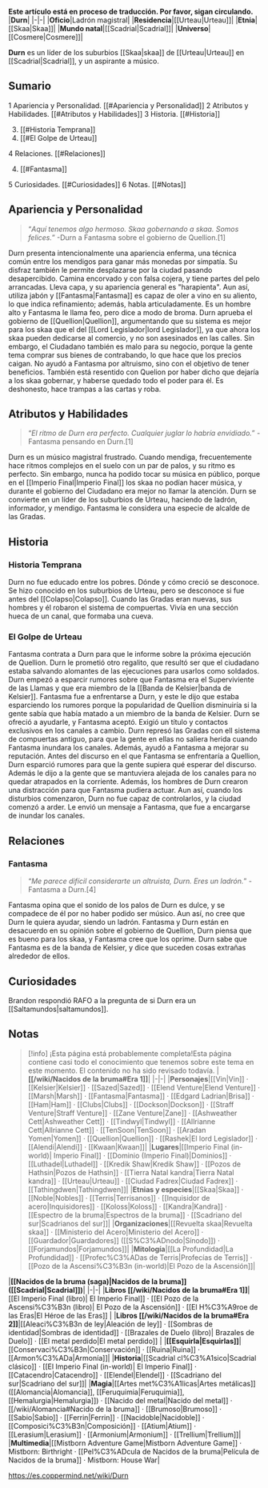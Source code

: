 **Este artículo está en proceso de traducción. Por favor, sigan circulando.**
|**Durn**|
|-|-|
|**Oficio**|Ladrón magistral|
|**Residencia**|[[Urteau\|Urteau]]|
|**Etnia**|[[Skaa\|Skaa]]|
|**Mundo natal**|[[Scadrial\|Scadrial]]|
|**Universo**|[[Cosmere\|Cosmere]]|

**Durn** es un líder de los suburbios [[Skaa\|skaa]] de [[Urteau\|Urteau]] en [[Scadrial\|Scadrial]], y un aspirante a músico.

## Sumario

1 Apariencia y Personalidad. [[#Apariencia y Personalidad]] 
2 Atributos y Habilidades. [[#Atributos y Habilidades]] 
3 Historia. [[#Historia]] 

3. [[#Historia Temprana]] 
3. [[#El Golpe de Urteau]] 


4 Relaciones. [[#Relaciones]] 

4. [[#Fantasma]] 


5 Curiosidades. [[#Curiosidades]] 
6 Notas. [[#Notas]] 


## Apariencia y Personalidad
>“*Aquí tenemos algo hermoso. Skaa gobernando a skaa. Somos felices.*”
\-Durn a Fantasma sobre el gobierno de Quellion.[1]


Durn presenta intencionalmente una apariencia enferma, una técnica común entre los mendigos para ganar más monedas por simpatía. Su disfraz también le permite desplazarse por la ciudad pasando desapercibido. Camina encorvado y con falsa cojera, y tiene partes del pelo arrancadas. Lleva capa, y su apariencia general es "harapienta". Aun así, utiliza jabón y [[Fantasma\|Fantasma]] es capaz de oler a vino en su aliento, lo que indica refinamiento; además, habla articuladamente. Es un hombre alto y Fantasma le llama feo, pero dice a modo de broma.
Durn aprueba el gobierno de [[Quellion\|Quellion]], argumentando que su sistema es mejor para los skaa que el del [[Lord Legislador\|lord Legislador]], ya que ahora los skaa pueden dedicarse al comercio, y no son asesinados en las calles. Sin embargo, el Ciudadano también es malo para su negocio, porque la gente tema comprar sus bienes de contrabando, lo que hace que los precios caigan. No ayudó a Fantasma por altruismo, sino con el objetivo de tener beneficios. También está resentido con Quelion por haber dicho que dejaría a los skaa gobernar, y haberse quedado todo el poder para él. Es deshonesto, hace trampas a las cartas y roba.

## Atributos y Habilidades
>“*El ritmo de Durn era perfecto. Cualquier juglar lo habría envidiado.*”
\-Fantasma pensando en Durn.[1]


Durn es un músico magistral frustrado. Cuando mendiga, frecuentemente hace ritmos complejos en el suelo con un par de palos, y su ritmo es perfecto. Sin embargo, nunca ha podido tocar su música en público, porque en el [[Imperio Final\|Imperio Final]] los skaa no podían hacer música, y durante el gobierno del Ciudadano era mejor no llamar la atención. Durn se convierte en un líder de los suburbios de Urteau, haciendo de ladrón, informador, y mendigo. Fantasma le considera una especie de alcalde de las Gradas.

## Historia
### Historia Temprana
Durn no fue educado entre los pobres. Dónde y cómo creció se desconoce. Se hizo conocido en los suburbios de Urteau, pero se desconoce si fue antes del [[Colapso\|Colapso]]. Cuando las Gradas eran nuevas, sus hombres y él robaron el sistema de compuertas. Vivía en una sección hueca de un canal, que formaba una cueva.

### El Golpe de Urteau
Fantasma contrata a Durn para que le informe sobre la próxima ejecución de Quellion. Durn le prometió otro regalito, que resultó ser que el ciudadano estaba salvando alomantes de las ejecuciones para usarlos como soldados. Durn empezó a esparcir rumores sobre que Fantasma era el Superviviente de las Llamas y que era miembro de la [[Banda de Kelsier\|banda de Kelsier]].
Fantasma fue a enfrentarse a Durn, y este le dijo que estaba esparciendo los rumores porque la popularidad de Quellion disminuiría si la gente sabía que había matado a un miembro de la banda de Kelsier. Durn se ofreció a ayudarle, y Fantasma aceptó. Exigió un título y contactos exclusivos en los canales a cambio. Durn represó las Gradas con ell sistema de compuertas antiguo, para que la gente en ellas no saliera herida cuando Fantasma inundara los canales. Además, ayudó a Fantasma a mejorar su reputación.
Antes del discurso en el que Fantasma se enfrentaría a Quellion, Durn esparció rumores para que la gente supiera qué esperar del discurso. Además le dijo a la gente que se mantuviera alejada de los canales para no quedar atrapados en la corriente. Además, los hombres de Durn crearon una distracción para que Fantasma pudiera actuar. Aun así, cuando los disturbios comenzaron, Durn no fue capaz de controlarlos, y la ciudad comenzó a arder. Le envió un mensaje a Fantasma, que fue a encargarse de inundar los canales.

## Relaciones
### Fantasma
>“*Me parece difícil considerarte un altruista, Durn. Eres un ladrón.*”
\-Fantasma a Durn.[4]


Fantasma opina que el sonido de los palos de Durn es dulce, y se compadece de él por no haber podido ser músico. Aun así, no cree que Durn le quiera ayudar, siendo un ladrón. Fantasma y Durn están en desacuerdo en su opinión sobre el gobierno de Quellion, Durn piensa que es bueno para los skaa, y Fantasma cree que los oprime. Durn sabe que Fantasma es de la banda de Kelsier, y dice que suceden cosas extrañas alrededor de ellos.

## Curiosidades
Brandon respondió RAFO a la pregunta de si Durn era un [[Saltamundos\|saltamundos]].
## Notas

> [!info] ¡Esta página está probablemente completa!Esta página contiene casi todo el conocimiento que tenemos sobre este tema en este momento.
El contenido no ha sido revisado todavía.
|**[[/wiki/Nacidos de la bruma#Era 1]]**|
|-|-|
|**Personajes**|[[Vin\|Vin]] · [[Kelsier\|Kelsier]] · [[Sazed\|Sazed]] · [[Elend Venture\|Elend Venture]] · [[Marsh\|Marsh]] · [[Fantasma\|Fantasma]] · [[Edgard Ladrian\|Brisa]] · [[Ham\|Ham]] · [[Clubs\|Clubs]] · [[Dockson\|Dockson]] · [[Straff Venture\|Straff Venture]] · [[Zane Venture\|Zane]] · [[Ashweather Cett\|Ashweather Cett]] · [[Tindwyl\|Tindwyl]] · [[Allrianne Cett\|Allrianne Cett]] · [[TenSoon\|TenSoon]] · [[Aradan Yomen\|Yomen]] · [[Quellion\|Quellion]] · [[Rashek\|El lord Legislador]] · [[Alendi\|Alendi]] · [[Kwaan\|Kwaan]]|
|**Lugares**|[[Imperio Final (in-world)\| Imperio Final]] · [[Dominio (Imperio Final)\|Dominios]] · [[Luthadel\|Luthadel]] · [[Kredik Shaw\|Kredik Shaw]] · [[Pozos de Hathsin\|Pozos de Hathsin]] · [[Tierra Natal kandra\|Tierra Natal kandra]] · [[Urteau\|Urteau]] · [[Ciudad Fadrex\|Ciudad Fadrex]] · [[Tathingdwen\|Tathingdwen]]|
|**Etnias y especies**|[[Skaa\|Skaa]] · [[Noble\|Nobles]] · [[Terris\|Terrisanos]] · [[Inquisidor de acero\|Inquisidores]] · [[Koloss\|Koloss]] · [[Kandra\|Kandra]] · [[Espectro de la bruma\|Espectros de la bruma]] · [[Scadriano del sur\|Scadrianos del sur]]|
|**Organizaciones**|[[Revuelta skaa\|Revuelta skaa]] · [[Ministerio del Acero\|Ministerio del Acero]] · [[Guardador\|Guardadores]] ([[S%C3%ADnodo\|Sínodo]]) · [[Forjamundos\|Forjamundos]]|
|**Mitología**|[[La Profundidad\|La Profundidad]] · [[Profec%C3%ADas de Terris\|Profecías de Terris]] · [[Pozo de la Ascensi%C3%B3n (in-world)\|El Pozo de la Ascensión]]|

|**[[Nacidos de la bruma (saga)\|Nacidos de la bruma]] ([[Scadrial\|Scadrial]])**|
|-|-|
|**Libros [[/wiki/Nacidos de la bruma#Era 1]]**|[[El Imperio Final (libro)\| El Imperio Final]] · [[El Pozo de la Ascensi%C3%B3n (libro)\| El Pozo de la Ascensión]] · [[El H%C3%A9roe de las Eras\|El Héroe de las Eras]] |
|**Libros [[/wiki/Nacidos de la bruma#Era 2]]**|[[Aleaci%C3%B3n de ley\|Aleación de ley]] · [[Sombras de identidad\|Sombras de identidad]] · [[Brazales de Duelo (libro)\| Brazales de Duelo]] · [[El metal perdido\|El metal perdido]]  |
|**[[Esquirla\|Esquirlas]]**|[[Conservaci%C3%B3n\|Conservación]] · [[Ruina\|Ruina]] · [[Armon%C3%ADa\|Armonía]]|
|**Historia**|[[Scadrial cl%C3%A1sico\|Scadrial clásico]] · [[El Imperio Final (in-world)\| El Imperio Final]] · [[Catacendro\|Catacendro]] · [[Elendel\|Elendel]] · [[Scadriano del sur\|Scadriano del sur]]|
|**Magia**|[[Artes met%C3%A1licas\|Artes metálicas]] ([[Alomancia\|Alomancia]], [[Feruquimia\|Feruquimia]], [[Hemalurgia\|Hemalurgia]]) · [[Nacido del metal\|Nacido del metal]] · [[/wiki/Alomancia#Nacido de la bruma]] · [[Brumoso\|Brumoso]] · [[Sabio\|Sabio]] · [[Ferrin\|Ferrin]] · [[Nacidoble\|Nacidoble]] · [[Composici%C3%B3n\|Composición]] · [[Atium\|Atium]] · [[Lerasium\|Lerasium]] · [[Armonium\|Armonium]] · [[Trellium\|Trellium]]|
|**Multimedia**|[[Mistborn Adventure Game\|Mistborn Adventure Game‎‎]] · Mistborn: Birthright · [[Pel%C3%ADcula de Nacidos de la bruma\|Película de Nacidos de la bruma]] · Mistborn: House War|



https://es.coppermind.net/wiki/Durn